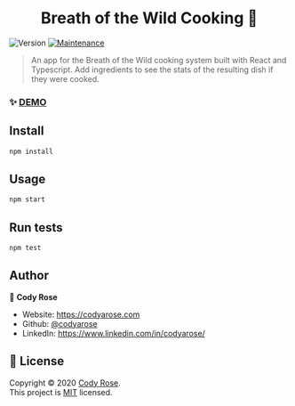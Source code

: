 <h1 align="center">Breath of the Wild Cooking 🥘</h1>
<p>
  <img alt="Version" src="https://img.shields.io/badge/version-1.3.3-blue.svg?cacheSeconds=2592000" />
  <a href="https://github.com/codyarose/botw-cooking/graphs/commit-activity" target="_blank">
    <img alt="Maintenance" src="https://img.shields.io/badge/Maintained%3F-yes-green.svg" />
  </a>
</p>

> An app for the Breath of the Wild cooking system built with React and Typescript. Add ingredients to see the stats of the resulting dish if they were cooked.

### ✨ [DEMO](https://codyarose.github.io/botw-cooking/)

## Install

```sh
npm install
```

## Usage

```sh
npm start
```

## Run tests

```sh
npm test
```

## Author

👤 **Cody Rose**

* Website: https://codyarose.com
* Github: [@codyarose](https://github.com/codyarose)
* LinkedIn: https://www.linkedin.com/in/codyarose/

## 📝 License

Copyright © 2020 [Cody Rose](https://github.com/codyarose).<br />
This project is [MIT](https://github.com/codyarose/botw-cooking/blob/master/LICENSE) licensed.

